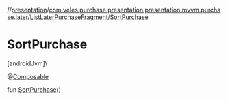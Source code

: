 //[presentation](../../../index.md)/[com.veles.purchase.presentation.presentation.mvvm.purchase.later](../index.md)/[ListLaterPurchaseFragment](index.md)/[SortPurchase](-sort-purchase.md)

# SortPurchase

[androidJvm]\

@[Composable](https://developer.android.com/reference/kotlin/androidx/compose/runtime/Composable.html)

fun [SortPurchase](-sort-purchase.md)()
